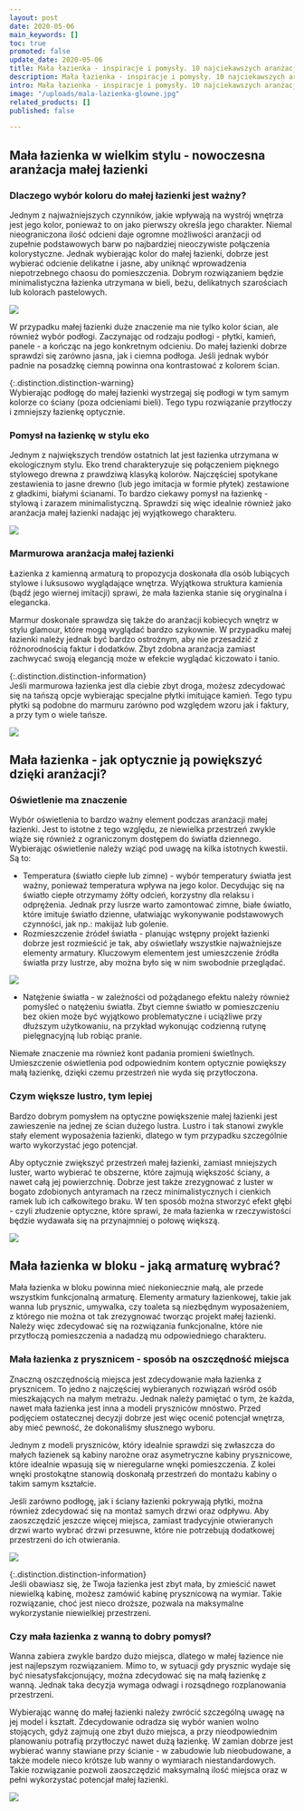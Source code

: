 ```yaml
---
layout: post
date: 2020-05-06
main_keywords: []
toc: true
promoted: false
update_date: 2020-05-06
title: Mała łazienka - inspiracje i pomysły. 10 najciekawszych aranżacji
description: Mała łazienka - inspiracje i pomysły. 10 najciekawszych aranżacji
intro: Mała łazienka - inspiracje i pomysły. 10 najciekawszych aranżacji
image: "/uploads/mala-lazienka-glowne.jpg"
related_products: []
published: false

---
```

## Mała łazienka w wielkim stylu - nowoczesna aranżacja małej łazienki

### Dlaczego wybór koloru do małej łazienki jest ważny?

Jednym z najważniejszych czynników, jakie wpływają na wystrój wnętrza jest jego kolor, ponieważ to on jako pierwszy określa jego charakter. Niemal nieograniczona ilość odcieni daje ogromne możliwości aranżacji od zupełnie podstawowych barw po najbardziej nieoczywiste połączenia kolorystyczne. Jednak wybierając kolor do małej łazienki, dobrze jest wybierać odcienie delikatne i jasne, aby uniknąć wprowadzenia niepotrzebnego chaosu do pomieszczenia. Dobrym rozwiązaniem będzie minimalistyczna łazienka utrzymana w bieli, beżu, delikatnych szarościach lub kolorach pastelowych.

![](/uploads/kolor-scian-lazienka.jpg)

W przypadku małej łazienki duże znaczenie ma nie tylko kolor ścian, ale również wybór podłogi. Zaczynając od rodzaju podłogi - płytki, kamień, panele - a kończąc na jego konkretnym odcieniu. Do małej łazienki dobrze sprawdzi się zarówno jasna, jak i ciemna podłoga. Jeśli jednak wybór padnie na posadzkę ciemną powinna ona kontrastować z kolorem ścian.

{:.distinction.distinction-warning}  
Wybierając podłogę do małej łazienki wystrzegaj się podłogi w tym samym kolorze co ściany (poza odcieniami bieli). Tego typu rozwiązanie przytłoczy i zmniejszy łazienkę optycznie.

### Pomysł na łazienkę w stylu eko

Jednym z największych trendów ostatnich lat jest łazienka utrzymana w ekologicznym stylu. Eko trend charakteryzuje się połączeniem pięknego stylowego drewna z prawdziwą klasyką kolorów. Najczęściej spotykane zestawienia to jasne drewno (lub jego imitacja w formie płytek) zestawione z gładkimi, białymi ścianami. To bardzo ciekawy pomysł na łazienkę - stylową i zarazem minimalistyczną. Sprawdzi się więc idealnie również jako aranżacja małej łazienki nadając jej wyjątkowego charakteru.

![](/uploads/eko-lazienka.jpg)

### Marmurowa aranżacja małej łazienki

Łazienka z kamienną armaturą to propozycja doskonała dla osób lubiących stylowe i luksusowo wyglądające wnętrza. Wyjątkowa struktura kamienia (bądź jego wiernej imitacji) sprawi, że mała łazienka stanie się oryginalna i elegancka.

Marmur doskonale sprawdza się także do aranżacji kobiecych wnętrz w stylu glamour, które mogą wyglądać bardzo szykownie. W przypadku małej łazienki należy jednak być bardzo ostrożnym, aby nie przesadzić z różnorodnością faktur i dodatków. Zbyt zdobna aranżacja zamiast zachwycać swoją elegancją może w efekcie wyglądać kiczowato i tanio.

{:.distinction.distinction-information}  
Jeśli marmurowa łazienka jest dla ciebie zbyt droga, możesz zdecydować się na tańszą opcje wybierając specjalne płytki imitujące kamień. Tego typu płytki są podobne do marmuru zarówno pod względem wzoru jak i faktury, a przy tym o wiele tańsze.

![](/uploads/marmurowa-lazienka.jpg)

## Mała łazienka - jak optycznie ją powiększyć dzięki aranżacji?

### Oświetlenie ma znaczenie

Wybór oświetlenia to bardzo ważny element podczas aranżacji małej łazienki. Jest to istotne z tego względu, ze niewielka przestrzeń zwykle wiąże się również z ograniczonym dostępem do światła dziennego. Wybierając oświetlenie należy wziąć pod uwagę na kilka istotnych kwestii. Są to:

* Temperatura (światło ciepłe lub zimne) - wybór temperatury światła jest ważny, ponieważ temperatura wpływa na jego kolor. Decydując się na światło ciepłe otrzymamy żółty odcień, korzystny dla relaksu i odprężenia. Jednak przy lusrze warto zamontować zimne, białe światło, które imituje światło dzienne, ułatwiając wykonywanie podstawowych czynności, jak np.: makijaż lub golenie.
* Rozmieszczenie źródeł światła - planując wstępny projekt łazienki dobrze jest rozmieścić je tak, aby oświetlały wszystkie najważniejsze elementy armatury. Kluczowym elementem jest umieszczenie źródła światła przy lustrze, aby można było się w nim swobodnie przeglądać.

![](/uploads/lazienka-oswietlenie.jpg)

* Natężenie światła - w zależności od pożądanego efektu należy również pomyśleć o natężeniu światła. Zbyt ciemne światło w pomieszczeniu bez okien może być wyjątkowo problematyczne i uciążliwe przy dłuższym użytkowaniu, na przykład wykonując codzienną rutynę pielęgnacyjną lub robiąc pranie.

Niemałe znaczenie ma również kont padania promieni świetlnych. Umieszczenie oświetlenia pod odpowiednim kontem optycznie powiększy małą łazienkę, dzięki czemu przestrzeń nie wyda się przytłoczona.

### Czym większe lustro, tym lepiej

Bardzo dobrym pomysłem na optyczne powiększenie małej łazienki jest zawieszenie na jednej ze ścian dużego lustra. Lustro i tak stanowi zwykle stały element wyposażenia łazienki, dlatego w tym przypadku szczególnie warto wykorzystać jego potencjał.

Aby optycznie zwiększyć przestrzeń małej łazienki, zamiast mniejszych luster, warto wybierać te obszerne, które zajmują większość ściany, a nawet całą jej powierzchnię. Dobrze jest także zrezygnować z luster w bogato zdobionych antyramach na rzecz minimalistycznych i cienkich ramek lub ich całkowitego braku. W ten sposób można stworzyć efekt głębi - czyli złudzenie optyczne, które sprawi, że mała łazienka w rzeczywistości będzie wydawała się na przynajmniej o połowę większą.

![](/uploads/lusta-do-lazienki.jpg)

## Mała łazienka w bloku - jaką armaturę wybrać?

Mała łazienka w bloku powinna mieć niekoniecznie małą, ale przede wszystkim funkcjonalną armaturę. Elementy armatury łazienkowej, takie jak wanna lub prysznic, umywalka, czy toaleta są niezbędnym wyposażeniem, z którego nie można ot tak zrezygnować tworząc projekt małej łazienki. Należy więc zdecydować się na rozwiązania funkcjonalne, które nie przytłoczą pomieszczenia a nadadzą mu odpowiedniego charakteru.

### Mała łazienka z prysznicem - sposób na oszczędność miejsca

Znaczną oszczędnością miejsca jest zdecydowanie mała łazienka z prysznicem. To jedno z najczęściej wybieranych rozwiązań wśród osób mieszkających na małym metrażu. Jednak należy pamiętać o tym, że każda, nawet mała łazienka jest inna a modeli pryszniców mnóstwo. Przed podjęciem ostatecznej decyzji dobrze jest więc ocenić potencjał wnętrza, aby mieć pewność, że dokonaliśmy słusznego wyboru.

Jednym z modeli pryszniców, który idealnie sprawdzi się zwłaszcza do małych łazienek są kabiny narożne oraz asymetryczne kabiny prysznicowe, które idealnie wpasują się w nieregularne wnęki pomieszczenia. Z kolei wnęki prostokątne stanowią doskonałą przestrzeń do montażu kabiny o takim samym kształcie.

Jeśli zarówno podłogę, jak i ściany łazienki pokrywają płytki, można również zdecydować się na montaż samych drzwi oraz odpływu. Aby zaoszczędzić jeszcze więcej miejsca, zamiast tradycyjnie otwieranych drzwi warto wybrać drzwi przesuwne, które nie potrzebują dodatkowej przestrzeni do ich otwierania.

![](/uploads/mala-lazienka-z-prysznicem.jpg)

{:.distinction.distinction-information}  
Jeśli obawiasz się, że Twoja łazienka jest zbyt mała, by zmieścić nawet niewielką kabinę, możesz zamówić kabinę prysznicową na wymiar. Takie rozwiązanie, choć jest nieco droższe, pozwala na maksymalne wykorzystanie niewielkiej przestrzeni.

### Czy mała łazienka z wanną to dobry pomysł?

Wanna zabiera zwykle bardzo dużo miejsca, dlatego w małej łazience nie jest najlepszym rozwiązaniem. Mimo to, w sytuacji gdy prysznic wydaje się być niesatysfakcjonujący, można zdecydować się na małą łazienkę z wanną. Jednak taka decyzja wymaga odwagi i rozsądnego rozplanowania przestrzeni.

Wybierając wannę do małej łazienki należy zwrócić szczególną uwagę na jej model i kształt. Zdecydowanie odradza się wybór wanien wolno stojących, gdyż zajmują one zbyt dużo miejsca, a przy nieodpowiednim planowaniu potrafią przytłoczyć nawet dużą łazienkę. W zamian dobrze jest wybierać wanny stawiane przy ścianie - w zabudowie lub nieobudowane, a także modele nieco krótsze lub wanny o wymiarach niestandardowych. Takie rozwiązanie pozwoli zaoszczędzić maksymalną ilość miejsca oraz w pełni wykorzystać potencjał małej łazienki.

![](/uploads/czy-lazienka-z-wanna-to-dobry-pomysl.jpg)